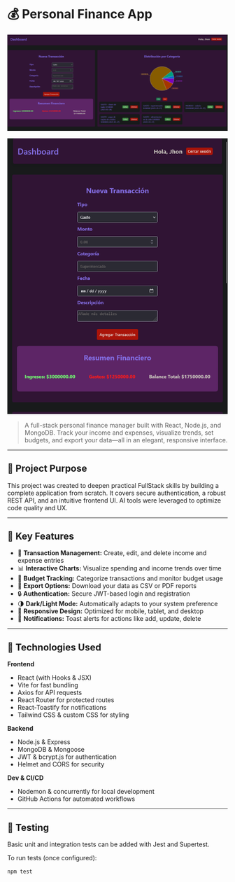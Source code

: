 # 💰 Personal Finance App

![Dashboard Screenshot](docs/images/dashboard.png)

![Mobile Screenshot](docs/images/mobile.png)



> A full-stack personal finance manager built with React, Node.js, and MongoDB. Track your income and expenses, visualize trends, set budgets, and export your data—all in an elegant, responsive interface.

---

## 🎯 Project Purpose

This project was created to deepen practical FullStack skills by building a complete application from scratch. It covers secure authentication, a robust REST API, and an intuitive frontend UI. AI tools were leveraged to optimize code quality and UX.

---

## 🚀 Key Features

- 📝 **Transaction Management:** Create, edit, and delete income and expense entries
- 📊 **Interactive Charts:** Visualize spending and income trends over time
- 💼 **Budget Tracking:** Categorize transactions and monitor budget usage
- 💾 **Export Options:** Download your data as CSV or PDF reports
- 🔒 **Authentication:** Secure JWT-based login and registration
- 🌗 **Dark/Light Mode:** Automatically adapts to your system preference
- 📱 **Responsive Design:** Optimized for mobile, tablet, and desktop
- 🔔 **Notifications:** Toast alerts for actions like add, update, delete

---

## 🧰 Technologies Used

**Frontend**  
- React (with Hooks & JSX)  
- Vite for fast bundling  
- Axios for API requests  
- React Router for protected routes  
- React-Toastify for notifications  
- Tailwind CSS & custom CSS for styling  

**Backend**  
- Node.js & Express  
- MongoDB & Mongoose  
- JWT & bcrypt.js for authentication  
- Helmet and CORS for security  

**Dev & CI/CD**  
- Nodemon & concurrently for local development  
- GitHub Actions for automated workflows  

---

## 🧪 Testing

Basic unit and integration tests can be added with Jest and Supertest.

To run tests (once configured):
```bash
npm test
